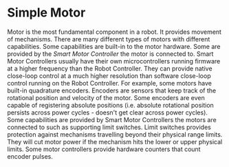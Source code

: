 # Simple Motor
Motor is the most fundamental component in a robot. It provides movement of mechanisms. There are many different types of motors with different capabilities. Some capabilities are built-in to the motor hardware. Some are provided by the *Smart Motor Controller* the motor is connected to. Smart Motor Controllers usually have their own microcontrollers running firmware at a higher frequency than the Robot Controller. They can provide native close-loop control at a much higher resolution than software close-loop control running on the Robot Controller. For example, some motors have built-in quadrature encoders. Encoders are sensors that keep track of the rotational position and velocity of the motor. Some encoders are even capable of registering absolute positions (i.e. absolute rotational position persists across power cycles - doesn't get clear across power cycles). Some capabilities are provided by Smart Motor Controllers the motors are connected to such as supporting limit switches. Limit switches provides protection against mechanisms travelling beyond their physical range limits. They will cut motor power if the mechanism hits the lower or upper physical limits. Some motor controllers provide hardware counters that count encoder pulses.

